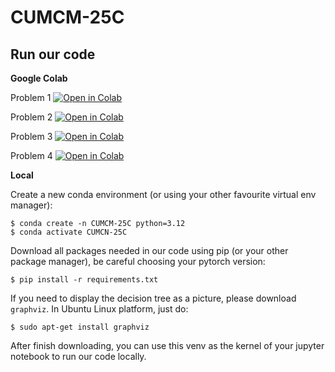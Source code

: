 # CUMCM-25C

## Run our code

**Google Colab**

Problem 1 [![Open in Colab](https://colab.research.google.com/assets/colab-badge.svg)](https://colab.research.google.com/github/YichenShen0103/CUMCM-25C/blob/main/problem1.ipynb)

Problem 2 [![Open in Colab](https://colab.research.google.com/assets/colab-badge.svg)](https://colab.research.google.com/github/YichenShen0103/CUMCM-25C/blob/main/problem2.ipynb)

Problem 3 [![Open in Colab](https://colab.research.google.com/assets/colab-badge.svg)](https://colab.research.google.com/github/YichenShen0103/CUMCM-25C/blob/main/problem3.ipynb)

Problem 4 [![Open in Colab](https://colab.research.google.com/assets/colab-badge.svg)](https://colab.research.google.com/github/YichenShen0103/CUMCM-25C/blob/main/problem4.ipynb)


**Local**

Create a new conda environment (or using your other favourite virtual env manager):

```shell
$ conda create -n CUMCM-25C python=3.12
$ conda activate CUMCN-25C
```

Download all packages needed in our code using pip (or your other package manager), be careful choosing your pytorch version:

```shell
$ pip install -r requirements.txt
```

If you need to display the decision tree as a picture, please download `graphviz`. In Ubuntu Linux platform, just do:

```shell
$ sudo apt-get install graphviz
```

After finish downloading, you can use this venv as the kernel of your jupyter notebook to run our code locally.